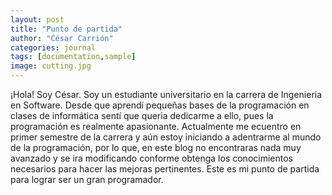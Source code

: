 ```yaml
---
layout: post
title: "Punto de partida"
author: "César Carrión"
categories: journal
tags: [documentation,sample]
image: cutting.jpg
---
```


¡Hola! Soy César. Soy un estudiante universitario en la carrera de Ingenieria en Software. Desde que aprendí pequeñas bases de la programación en clases de informática sentí que queria dedicarme a ello, pues la programación es realmente apasionante. Actualmente me ecuentro en primer semestre de la carrera y aún estoy iniciando a adentrarme al mundo de la programación, por lo que, en este blog no encontraras nada muy avanzado y se ira modificando conforme obtenga los conocimientos necesarios para hacer las mejoras pertinentes. Este es mi punto de partida para lograr ser un gran programador.
